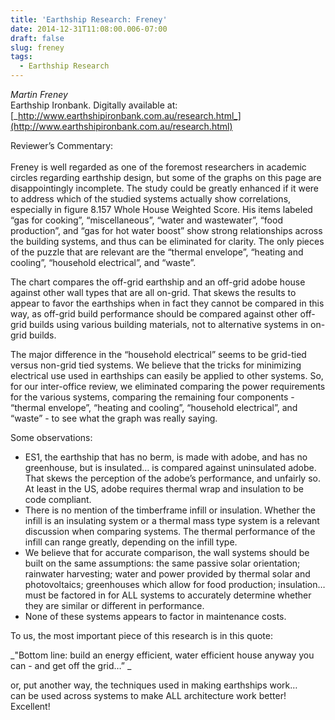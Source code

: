 ```yaml
---
title: 'Earthship Research: Freney'
date: 2014-12-31T11:08:00.006-07:00
draft: false
slug: freney
tags:
  - Earthship Research
---
```


_Martin Freney_  
Earthship Ironbank. Digitally available at:  
[_http://www.earthshipironbank.com.au/research.html_](http://www.earthshipironbank.com.au/research.html)  

Reviewer’s Commentary:  
   
Freney is well regarded as one of the foremost researchers in academic circles regarding earthship design, but some of the graphs on this page are disappointingly incomplete. The study could be greatly enhanced if it were to address which of the studied systems actually show correlations, especially in figure 8.157 Whole House Weighted Score. His items labeled “gas for cooking”, “miscellaneous”, “water and wastewater”, “food production”, and “gas for hot water boost” show strong relationships across the building systems, and thus can be eliminated for clarity. The only pieces of the puzzle that are relevant are the “thermal envelope”, “heating and cooling”, “household electrical”, and “waste”.  

The chart compares the off-grid earthship and an off-grid adobe house against other wall types that are all on-grid. That skews the results to appear to favor the earthships when in fact they cannot be compared in this way, as off-grid build performance should be compared against other off-grid builds using various building materials, not to alternative systems in on-grid builds.  

The major difference in the “household electrical” seems to be grid-tied versus non-grid tied systems. We believe that the tricks for minimizing electrical use used in earthships can easily be applied to other systems. So, for our inter-office review, we eliminated comparing the power requirements for the various systems, comparing the remaining four components - “thermal envelope”, “heating and cooling”, “household electrical”, and “waste” - to see what the graph was really saying.  

Some observations:  


- ES1, the earthship that has no berm, is made with adobe, and has no greenhouse, but is insulated… is compared against uninsulated adobe. That skews the perception of the adobe’s performance, and unfairly so. At least in the US, adobe requires thermal wrap and insulation to be code compliant.
- There is no mention of the timberframe infill or insulation. Whether the infill is an insulating system or a thermal mass type system is a relevant discussion when comparing systems. The thermal performance of the infill can range greatly, depending on the infill type.
- We believe that for accurate comparison, the wall systems should be built on the same assumptions: the same passive solar orientation; rainwater harvesting; water and power provided by thermal solar and photovoltaics; greenhouses which allow for food production; insulation… must be factored in for ALL systems to accurately determine whether they are similar or different in performance.
- None of these systems appears to factor in maintenance costs.

To us, the most important piece of this research is in this quote:   

_"Bottom line: build an energy efficient, water efficient house anyway you can - and get off the grid…” _  

or, put another way, the techniques used in making earthships work…  
can be used across systems to make ALL architecture work better!  
Excellent!
